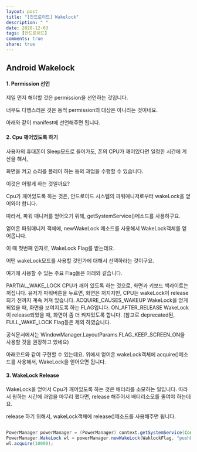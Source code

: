 ```yaml
---
layout: post
title: "[안드로이드] Wakelock"
description: " "
date: 2020-12-03
tags: [안드로이드]
comments: true
share: true
---
```


## Android Wakelock

#### 1. Permission 선언

제일 먼저 해야할 것은 permission을 선언하는 것입니다.

너무도 다행스러운 것은 동적 permission의 대상은 아니라는 것이네요.

아래와 같이 manifest에 선언해주면 됩니다.


#### 2. Cpu 깨어있도록 하기

사용자의 휴대폰이 Sleep모드로 들어가도, 폰의 CPU가 깨어있다면 일정한 시간에 계산을 해서,

화면을 켜고 소리를 플레이 하는 등의 과업을 수행할 수 있습니다.

이것은 어떻게 하는 것일까요?

Cpu가 깨어있도록 하는 것은,  안드로이드 시스템의 파워매니저로부터 wakeLock을 얻어와야 합니다.

따라서, 파워 매니저를 얻어오기 위해,  getSystemService()메소드를 사용하구요.

얻어온 파워매니저 객체에, newWakeLock 메소드를 사용해서 WakeLock객체를 얻어옵니다.

이 때 첫번째 인자로, WakeLock Flag를 받는데요.

어떤 wakeLock모드를 사용할 것인가에 대해서 선택하라는 것이구요.

여기에 사용할 수 있는 주요 Flag들은  아래와 같습니다.

PARTIAL_WAKE_LOCK 
CPU가 깨어 있도록 하는 것으로, 화면과 키보드 백라이트는 꺼집니다.
유저가 파워버튼을 누르면, 화면은 꺼지지만, CPU는 wakeLock이 release되기 전까지 계속 켜져 있습니다.
ACQUIRE_CAUSES_WAKEUP
WakeLock을 얻게 되었을 때, 화면을 보여지도록 하는 FLAG입니다.
ON_AFTER_RELEASE
WakeLock이 release되었을 때, 화면이 좀 더 켜져있도록 합니다.
(참고로 deprecated된, FULL_WAKE_LOCK Flag등은 제외 하였습니다.

공식문서에서는 WindowManager.LayoutParams.FLAG_KEEP_SCREEN_ON을 사용할 것을 권장하고 있네요)



아래코드와 같이 구현할 수 있는데요. 위에서 얻어온 wakeLock객체에 acquire()메소드를 사용해서, WakeLock을 얻어오면 됩니다.

#### 3. WakeLock Release


WakeLock을 얻어서  Cpu가 깨어있도록 하는 것은 배터리를 소모하는 일입니다.
따라서 원하는 시간에 과업을 마무리 했다면, release 해주어서 배터리소모를 줄여야 하는데요.

release 하기 위해서, wakeLock객체에 release()메소드를 사용해주면 됩니다.


```java

PowerManager powerManager = (PowerManager) context.getSystemService(Context.POWER_SERVICE);
PowerManager.WakeLock wl = powerManager.newWakeLock(WaklockFlag, "pushLibrary tag");
wl.acquire(10000);
```